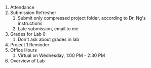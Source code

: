 1. Attendance
2. Submission Refresher
	1. Submit only compressed project folder, according to Dr. Ng's instructions
	2. Late submission, email to me
3. Grades for Lab 0
	1. Don't ask about grades in lab
4. Project 1 Reminder
5. Office Hours
	1. Virtual on Wednesday, 1:00 PM - 2:30 PM
7. Overview of Lab 